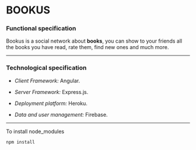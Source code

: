 BOOKUS
===================

### Functional specification

Bookus is a social network about **books**, you can show to your friends all the books you have read, rate them, find new ones and much more.

----------

### Technological specification

- *Client Framework:* Angular.

- *Server Framework:* Express.js.

- *Deployment platform:* Heroku.

- *Data and user management:* Firebase.

----------

To install node_modules

    npm install
